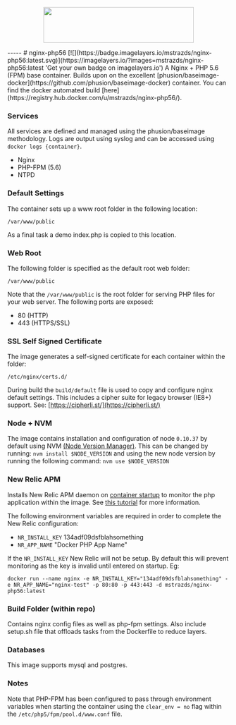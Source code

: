 <p align="center">
  <a href="http://docker.io">
    <img height="81" width="341" src="http://upload.wikimedia.org/wikipedia/commons/7/79/Docker_(container_engine)_logo.png">
  </a>
</p>
-----
# nginx-php56 [![](https://badge.imagelayers.io/mstrazds/nginx-php56:latest.svg)](https://imagelayers.io/?images=mstrazds/nginx-php56:latest 'Get your own badge on imagelayers.io')
A Nginx + PHP 5.6 (FPM) base container. Builds upon on the excellent [phusion/baseimage-docker](https://github.com/phusion/baseimage-docker) container. You can find the docker automated build [here](https://registry.hub.docker.com/u/mstrazds/nginx-php56/).

### Services
All services are defined and managed using the phusion/baseimage methodology. Logs are output using syslog and can be accessed using ``docker logs {container}``.

* Nginx
* PHP-FPM (5.6)
* NTPD

### Default Settings
The container sets up a www root folder in the following location:

``/var/www/public``

As a final task a demo index.php is copied to this location.

### Web Root
The following folder is specified as the default root web folder:

``/var/www/public``

Note that the ``/var/www/public`` is the root folder for serving PHP files for your web server. The following ports are exposed:

* 80 (HTTP)
* 443 (HTTPS/SSL)

### SSL Self Signed Certificate
The image generates a self-signed certificate for each container within the folder:

``/etc/nginx/certs.d/``

During build the ``build/default`` file is used to copy and configure nginx default settings. This includes a cipher suite for legacy browser (IE8+) support. See: [https://cipherli.st/](https://cipherli.st/)

### Node + NVM
The image contains installation and configuration of node ``0.10.37`` by default using NVM [(Node Version Manager)](https://github.com/creationix/nvm). This can be changed by running: ``nvm install $NODE_VERSION`` and using the new node version by running the following command: ``nvm use $NODE_VERSION``

### New Relic APM
Installs New Relic APM daemon on [container startup](https://github.com/phusion/baseimage-docker#running_startup_scripts) to monitor the php application within the image. See [this tutorial](http://code.tutsplus.com/tutorials/how-to-monitor-docker-based-applications-using-new-relic--cms-24891) for more information.

The following environment variables are required in order to complete the New Relic configuration:

* ``NR_INSTALL_KEY`` 134adf09dsfblahsomething
* ``NR_APP_NAME`` "Docker PHP App Name"

If the ``NR_INSTALL_KEY`` New Relic will not be setup. By default this will prevent monitoring as the key is invalid until entered on startup. Eg:

``docker run --name nginx -e NR_INSTALL_KEY="134adf09dsfblahsomething" -e NR_APP_NAME="nginx-test" -p 80:80 -p 443:443 -d mstrazds/nginx-php56:latest``

### Build Folder (within repo)
Contains nginx config files as well as php-fpm settings. Also include setup.sh file that offloads tasks from the Dockerfile to reduce layers.

### Databases
This image supports mysql and postgres.

### Notes
Note that PHP-FPM has been configured to pass through environment variables when starting the container using the ``clear_env = no`` flag within the ``/etc/php5/fpm/pool.d/www.conf`` file.
